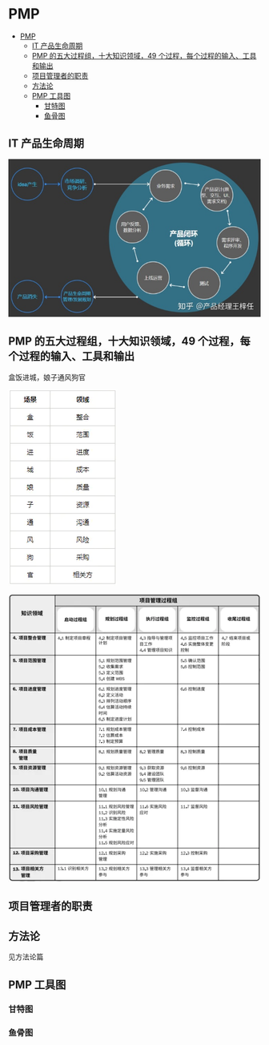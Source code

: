 # PMP

<!-- @import "[TOC]" {cmd="toc" depthFrom=1 depthTo=6 orderedList=false} -->

<!-- code_chunk_output -->

- [PMP](#pmp)
  - [IT 产品生命周期](#it-产品生命周期)
  - [PMP 的五大过程组，十大知识领域，49 个过程，每个过程的输入、工具和输出](#pmp-的五大过程组十大知识领域49-个过程每个过程的输入-工具和输出)
  - [项目管理者的职责](#项目管理者的职责)
  - [方法论](#方法论)
  - [PMP 工具图](#pmp-工具图)
    - [甘特图](#甘特图)
    - [鱼骨图](#鱼骨图)

<!-- /code_chunk_output -->

## IT 产品生命周期

![product_life](resource/product_life.jpg)

## PMP 的五大过程组，十大知识领域，49 个过程，每个过程的输入、工具和输出

盒饭进城，娘子通风狗官

![pmp0](resource/pmp0.webp)

![pmp1](resource/pmp1.webp)

## 项目管理者的职责

## 方法论

见方法论篇

## PMP 工具图

### 甘特图

### 鱼骨图
